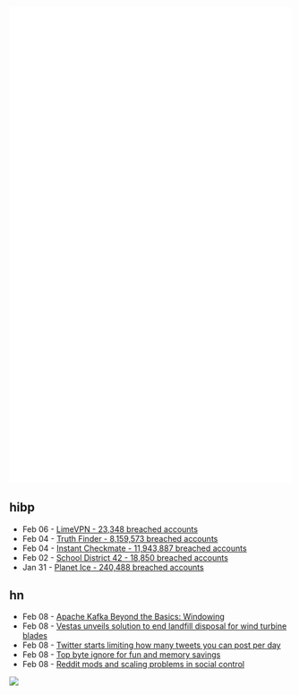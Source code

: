 ![Metrics](https://raw.githubusercontent.com/phixion/phixion/master/metrics.svg)

## hibp

<!--
for https://github.com/phixion/phixion/blob/main/.github/workflows/feeds.yml
-->
<!--START_SECTION:haveibeenpwnd-->
- Feb 06 - [LimeVPN - 23,348 breached accounts](https://haveibeenpwned.com/PwnedWebsites#LimeVPN)
- Feb 04 - [Truth Finder - 8,159,573 breached accounts](https://haveibeenpwned.com/PwnedWebsites#TruthFinder)
- Feb 04 - [Instant Checkmate - 11,943,887 breached accounts](https://haveibeenpwned.com/PwnedWebsites#InstantCheckmate)
- Feb 02 - [School District 42 - 18,850 breached accounts](https://haveibeenpwned.com/PwnedWebsites#SchoolDistrict42)
- Jan 31 - [Planet Ice - 240,488 breached accounts](https://haveibeenpwned.com/PwnedWebsites#PlanetIce)
<!--END_SECTION:haveibeenpwnd-->

## hn

<!--
for https://github.com/phixion/phixion/blob/main/.github/workflows/feeds.yml
-->
<!--START_SECTION:hn-->
- Feb 08 - [Apache Kafka Beyond the Basics: Windowing](https://www.confluent.io/blog/windowing-in-kafka-streams/)
- Feb 08 - [Vestas unveils solution to end landfill disposal for wind turbine blades](https://www.vestas.com/en/media/company-news/2023/vestas-unveils-circularity-solution-to-end-landfill-for-c3710818)
- Feb 08 - [Twitter starts limiting how many tweets you can post per day](https://forum.cktn.de/t/twitter-starts-limiting-how-many-tweets-you-can-post-per-day/493)
- Feb 08 - [Top byte ignore for fun and memory savings](https://www.linaro.org/blog/top-byte-ignore-for-fun-and-memory-savings/)
- Feb 08 - [Reddit mods and scaling problems in social control](https://maximumeffort.substack.com/p/scaling-problems-in-social-control)
<!--END_SECTION:hn-->

<!--
for https://yhype.me
-->
![](https://hit.yhype.me/github/profile?user_id=13013670)
